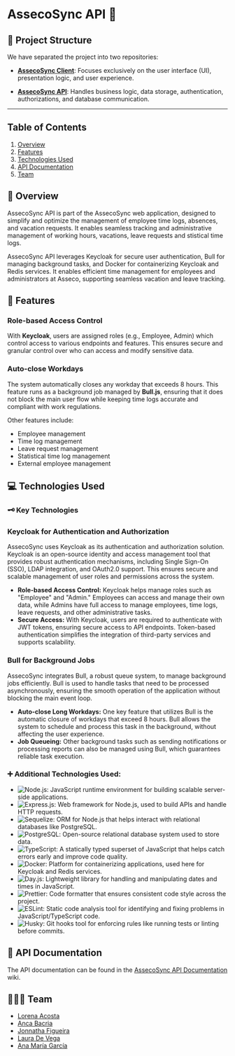 # AssecoSync API 🚀

## 📁 Project Structure 

We have separated the project into two repositories:

- **[AssecoSync Client](https://github.com/LorelizDev/AssecoSync_client)**: Focuses exclusively on the user interface (UI), presentation logic, and user experience.

- **[AssecoSync API](https://github.com/LorelizDev/AssecoSync_API)**: Handles business logic, data storage, authentication, authorizations, and database communication.

---


## Table of Contents

1. [Overview](#📝-Overview)
2. [Features](#🔧-Features)
3. [Technologies Used](#💻-Technologies-Used)      
4. [API Documentation](#📃-API-Documentation)
5. [Team](#🧑‍🤝‍🧑-Team)


## 📝 Overview

AssecoSync API is part of the AssecoSync web application, designed to simplify and optimize the management of employee time logs, absences, and vacation requests. It enables seamless tracking and administrative management of working hours, vacations, leave requests and stistical time logs.

AssecoSync API leverages Keycloak for secure user authentication, Bull for managing background tasks, and Docker for containerizing Keycloak and Redis services. It enables efficient time management for employees and administrators at Asseco, supporting seamless vacation and leave tracking.

## 🔧 Features

### Role-based Access Control
With **Keycloak**, users are assigned roles (e.g., Employee, Admin) which control access to various endpoints and features. This ensures secure and granular control over who can access and modify sensitive data.

### Auto-close Workdays
The system automatically closes any workday that exceeds 8 hours. This feature runs as a background job managed by **Bull.js**, ensuring that it does not block the main user flow while keeping time logs accurate and compliant with work regulations.

Other features include:

- Employee management
- Time log management
- Leave request management
- Statistical time log management
- External employee management

## 💻 Technologies Used

### 🗝️ Key Technologies

### Keycloak for Authentication and Authorization

  AssecoSync uses Keycloak as its authentication and authorization solution. Keycloak is an open-source identity and access management tool that provides robust authentication mechanisms, including Single Sign-On (SSO), LDAP integration, and OAuth2.0 support. This ensures secure and scalable management of user roles and permissions across the system.

- **Role-based Access Control:** Keycloak helps manage roles such as "Employee" and "Admin." Employees can access and manage their own data, while Admins have full access to manage employees, time logs, leave requests, and other administrative tasks.
- **Secure Access:** With Keycloak, users are required to authenticate with JWT tokens, ensuring secure access to API endpoints. Token-based authentication simplifies the integration of third-party services and supports scalability.

### Bull for Background Jobs

AssecoSync integrates Bull, a robust queue system, to manage background jobs efficiently. Bull is used to handle tasks that need to be processed asynchronously, ensuring the smooth operation of the application without blocking the main event loop.

- **Auto-close Long Workdays:** One key feature that utilizes Bull is the automatic closure of workdays that exceed 8 hours. Bull allows the system to schedule and process this task in the background, without affecting the user experience.
- **Job Queueing:** Other background tasks such as sending notifications or processing reports can also be managed using Bull, which guarantees reliable task execution.

### ➕ Additional Technologies Used:

- ![Node.js](https://img.shields.io/badge/Node.js-339933?style=for-the-badge&logo=node.js&logoColor=white): JavaScript runtime environment for building scalable server-side applications.
- ![Express.js](https://img.shields.io/badge/Express.js-000000?style=for-the-badge&logo=express&logoColor=white): Web framework for Node.js, used to build APIs and handle HTTP requests.
- ![Sequelize](https://img.shields.io/badge/Sequelize-52B0E7?style=for-the-badge&logo=sequelize&logoColor=white): ORM for Node.js that helps interact with relational databases like PostgreSQL.
- ![PostgreSQL](https://img.shields.io/badge/PostgreSQL-316192?style=for-the-badge&logo=postgresql&logoColor=white): Open-source relational database system used to store data.
- ![TypeScript](https://img.shields.io/badge/TypeScript-007ACC?style=for-the-badge&logo=typescript&logoColor=white): A statically typed superset of JavaScript that helps catch errors early and improve code quality.
- ![Docker](https://img.shields.io/badge/Docker-2496ED?style=for-the-badge&logo=docker&logoColor=white): Platform for containerizing applications, used here for Keycloak and Redis services.
- ![Day.js](https://img.shields.io/badge/Day.js-FF6F00?style=for-the-badge&logo=javascript&logoColor=white): Lightweight library for handling and manipulating dates and times in JavaScript.
- ![Prettier](https://img.shields.io/badge/Prettier-F7B93E?style=for-the-badge&logo=prettier&logoColor=white): Code formatter that ensures consistent code style across the project.
- ![ESLint](https://img.shields.io/badge/ESLint-4B32C3?style=for-the-badge&logo=eslint&logoColor=white): Static code analysis tool for identifying and fixing problems in JavaScript/TypeScript code.
- ![Husky](https://img.shields.io/badge/Husky-000000?style=for-the-badge&logo=git&logoColor=white): Git hooks tool for enforcing rules like running tests or linting before commits.


## 📃 API Documentation

The API documentation can be found in the [AssecoSync API Documentation](https://documenter.getpostman.com/view/37812295/2sAYBXBB9B#f75ccd0e-fc11-46b4-9d76-8d4c5f176c4a) wiki.

## 🧑‍🤝‍🧑 Team

- [Lorena Acosta](https://github.com/LorelizDev)
- [Anca Bacria](https://github.com/a-bac-0)
- [Jonnatha Figueira](https://github.com/jfigueira87)
- [Laura De Vega](https://github.com/devegalaura-dev)
- [Ana María García](https://github.com/AnaMaria-Sole)
